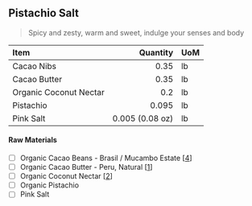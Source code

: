 ## Pistachio Salt
> Spicy and zesty, warm and sweet, indulge your senses and body

| Item | Quantity | UoM  |
| :---     | ---:    | :--- |
| Cacao Nibs  | 0.35    | lb    |
| Cacao Butter   | 0.35    | lb    |
| Organic Coconut Nectar    | 0.2      | lb      |
| Pistachio    | 0.095     | lb      |
| Pink Salt     | 0.005 (0.08 oz)    | lb      |

#### Raw Materials
- [ ] Organic Cacao Beans -  Brasil / Mucambo Estate [[4](/vendors)]
- [ ] Organic Cacao Butter - Peru, Natural [[1](/vendors)]
- [ ] Organic Coconut Nectar [[2](/vendors)]
- [ ] Organic Pistachio
- [ ] Pink Salt
